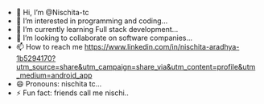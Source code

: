 - 👋 Hi, I’m @Nischita-tc
- 👀 I’m interested in programming and coding...
- 🌱 I’m currently learning Full stack development...
- 💞️ I’m looking to collaborate on software companies...
- 📫 How to reach me https://www.linkedin.com/in/nischita-aradhya-1b5294170?utm_source=share&utm_campaign=share_via&utm_content=profile&utm_medium=android_app
- 😄 Pronouns: nischita tc...
- ⚡ Fun fact: friends call me nischi..

<!---
Nischita-tc/Nischita-tc is a ✨ special ✨ repository because its `README.md` (this file) appears on your GitHub profile.
You can click the Preview link to take a look at your changes.
--->
